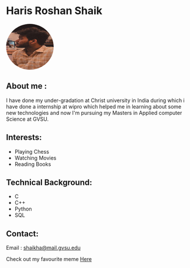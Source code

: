# Haris Roshan Shaik 
<div style="flex: 1; text-align:left;">
    <img src="haris.jpg"style="border-radius: 50%;" width="130" height="125" />
    
## About me : 
I have done my under-gradation at Christ university in India during which i have done a internship at wipro which helped me in learning about some new technologies and now I'm pursuing my Masters in Applied computer Science at GVSU.
## Interests:

- Playing Chess
- Watching Movies
- Reading Books

## Technical Background:
- C
- C++
- Python
- SQL

## Contact:
Email : shaikha@mail.gvsu.edu

Check out my favourite meme [Here](https://encrypted-tbn0.gstatic.com/images?q=tbn:ANd9GcTZeevGt0kqycbc72MULt-zWsqKft4Xc-Fx4MAwLohZtNm718WBiV7p9G9R-RvEzS_DeCQ&usqp=CAU)